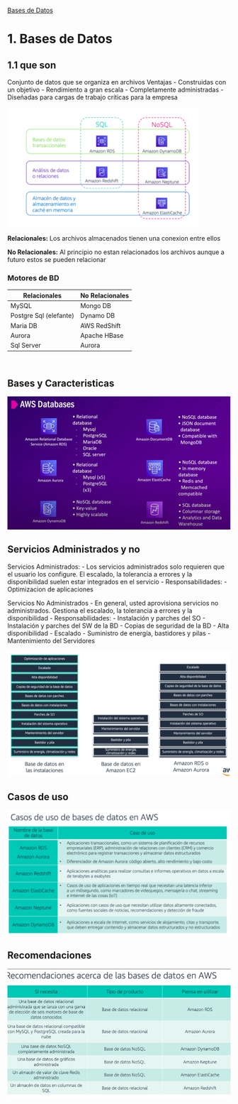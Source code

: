 [Bases de Datos](../../3-Bases_de_Datos/)

# 1. Bases de Datos

## 1.1 que son

Conjunto de datos que se organiza en archivos
Ventajas
    - Construidas con un objetivo
    - Rendimiento a gran escala
    - Completamente administradas
    - Diseñadas para cargas de trabajo críticas para la empresa

![Orden](../00_assets/Bases%20de%20Datos/ordenamiento.png)

**Relacionales:** Los archivos almacenados tienen una conexion entre ellos

**No Relacionales:** Al principio no estan relacionados los archivos aunque a futuro estos se pueden relacionar


### Motores de BD
| Relacionales           | No Relacionales |
|------------------------|-----------------|
| MySQL                  | Mongo DB        |
| Postgre Sql (elefante) | Dynamo DB       |
| Maria DB               | AWS RedShift    |
| Aurora                 | Apache HBase    |
| Sql Server             | Aurora          | 

<br/>

## Bases y Caracteristicas

![Bases y Caracteristicas](../00_assets/Bases%20de%20Datos/distintas%20bd.png)



## Servicios Administrados y no

Servicios Administrados:
    - Los servicios administrados solo requieren que el usuario los configure. El escalado, la tolerancia a errores y la disponibilidad suelen estar integrados en el servicio
    - Responsabilidades:
        - Optimizacion de aplicaciones 

Servicios No Administrados
    - En general, usted aprovisiona servicios no administrados. Gestiona el escalado, la tolerancia a errores y la disponibilidad
    - Responsabilidades: 
        - Instalación y parches del SO
        - Instalación y parches del SW de la BD
        - Copias de seguridad de la BD
        - Alta disponibilidad
        - Escalado
        - Suministro de energía, bastidores y pilas
        - Mantenimiento del Servidores

![Bases en](../00_assets/Bases%20de%20Datos/bd_en.png)

## Casos de uso

![Casos de uso](../00_assets/Bases%20de%20Datos/casos%20de%20uso.png)

## Recomendaciones 

![Recomendaciones](../00_assets/Bases%20de%20Datos/Recomendaciones.png)

